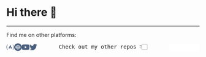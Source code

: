 # Hi there 👋

---

<!-- Socials -->
<p align="left">Find me on other platforms:</p>
<a href="https://www.freecodecamp.org/squibs">
  <img width="20px" align="left" src="./images/freecodecamp.svg"/>
</a>
<a href="https://codepen.io/Sulph">
  <img width="20px" align="left" src="./images/codepen.svg"/>
</a>
<a href="https://www.youtube.com/squibsvids">
  <img width="20px" align="left" src="./images/youtube.svg"/>
</a>
<a href="https://twitter.com/SquibsVids">
  <img width="20px" align="left" src="./images/twitter.svg"/>
</a>

<!-- Footer / To keep below centered text center -->
<img width="20px" align="right" src="./images/blank.svg"/>
<img width="20px" align="right" src="./images/blank.svg"/>
<img width="20px" align="right" src="./images/blank.svg"/>
<img width="20px" align="right" src="./images/blank.svg"/>

<p align="center"><samp>Check out my other repos 👇🏻</samp></p>
